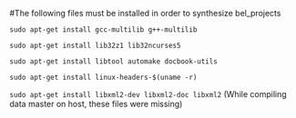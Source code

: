 #The following files must be installed in order to synthesize bel_projects

`sudo apt-get install gcc-multilib g++-multilib`

`sudo apt-get install lib32z1 lib32ncurses5`

`sudo apt-get install libtool automake docbook-utils`

`sudo apt-get install linux-headers-$(uname -r)`

`sudo apt-get install libxml2-dev libxml2-doc libxml2` (While compiling data master on host, these files were missing)
